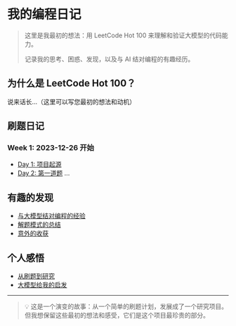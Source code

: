 # 我的编程日记

> 这里是我最初的想法：用 LeetCode Hot 100 来理解和验证大模型的代码能力。
> 
> 记录我的思考、困惑、发现，以及与 AI 结对编程的有趣经历。

## 为什么是 LeetCode Hot 100？

说来话长...（这里可以写您最初的想法和动机）

## 刷题日记

### Week 1: 2023-12-26 开始
- [Day 1: 项目起源](week1/day1.md)
- [Day 2: 第一道题](week1/day2.md)
...

## 有趣的发现

- [与大模型结对编程的经验](findings/pair_programming.md)
- [解题模式的总结](findings/solution_patterns.md)
- [意外的收获](findings/surprises.md)

## 个人感悟

- [从刷题到研究](thoughts/journey.md)
- [大模型给我的启发](thoughts/inspirations.md)

---

> 💡 这是一个演变的故事：从一个简单的刷题计划，发展成了一个研究项目。
> 但我想保留这些最初的想法和感受，它们是这个项目最珍贵的部分。 
